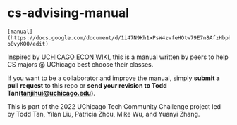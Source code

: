 # cs-advising-manual
```
[manual](https://docs.google.com/document/d/1i47N9Kh1xPsW4zwfeHOtw79E7n8AfzHbpbN-o8vyKO0/edit)
```
Inspired by [UCHICAGO ECON WIKI](https://www.reddit.com/r/uchicago/wiki/econ), this is a manual written by peers to help CS majors @ UChicago best choose their classes.

If you want to be a collaborator and improve the manual, simply **submit a pull request** to this repo or **send your revision to Todd Tan(tanjihui@uchicago.edu)**.


This is part of the 2022 UChicago Tech Community Challenge project led by Todd Tan, Yilan Liu, Patricia Zhou, Mike Wu, and Yuanyi Zhang.
